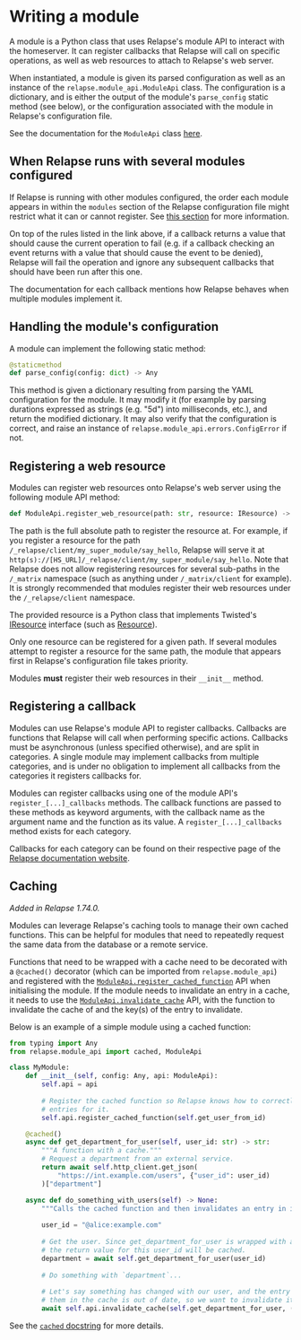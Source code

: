 # Writing a module

A module is a Python class that uses Relapse's module API to interact with the
homeserver. It can register callbacks that Relapse will call on specific operations, as
well as web resources to attach to Relapse's web server.

When instantiated, a module is given its parsed configuration as well as an instance of
the `relapse.module_api.ModuleApi` class. The configuration is a dictionary, and is
either the output of the module's `parse_config` static method (see below), or the
configuration associated with the module in Relapse's configuration file.

See the documentation for the `ModuleApi` class
[here](https://github.com/clokep/relapse/blob/master/relapse/module_api/__init__.py).

## When Relapse runs with several modules configured

If Relapse is running with other modules configured, the order each module appears in
within the `modules` section of the Relapse configuration file might restrict what it can
or cannot register. See [this section](index.html#using-multiple-modules) for more
information.

On top of the rules listed in the link above, if a callback returns a value that should
cause the current operation to fail (e.g. if a callback checking an event returns with a
value that should cause the event to be denied), Relapse will fail the operation and
ignore any subsequent callbacks that should have been run after this one.

The documentation for each callback mentions how Relapse behaves when
multiple modules implement it.

## Handling the module's configuration

A module can implement the following static method:

```python
@staticmethod
def parse_config(config: dict) -> Any
```

This method is given a dictionary resulting from parsing the YAML configuration for the
module. It may modify it (for example by parsing durations expressed as strings (e.g.
"5d") into milliseconds, etc.), and return the modified dictionary. It may also verify
that the configuration is correct, and raise an instance of
`relapse.module_api.errors.ConfigError` if not.

## Registering a web resource

Modules can register web resources onto Relapse's web server using the following module
API method:

```python
def ModuleApi.register_web_resource(path: str, resource: IResource) -> None
```

The path is the full absolute path to register the resource at. For example, if you
register a resource for the path `/_relapse/client/my_super_module/say_hello`, Relapse
will serve it at `http(s)://[HS_URL]/_relapse/client/my_super_module/say_hello`. Note
that Relapse does not allow registering resources for several sub-paths in the `/_matrix`
namespace (such as anything under `/_matrix/client` for example). It is strongly
recommended that modules register their web resources under the `/_relapse/client`
namespace.

The provided resource is a Python class that implements Twisted's [IResource](https://docs.twistedmatrix.com/en/stable/api/twisted.web.resource.IResource.html)
interface (such as [Resource](https://docs.twistedmatrix.com/en/stable/api/twisted.web.resource.Resource.html)).

Only one resource can be registered for a given path. If several modules attempt to
register a resource for the same path, the module that appears first in Relapse's
configuration file takes priority.

Modules **must** register their web resources in their `__init__` method.

## Registering a callback

Modules can use Relapse's module API to register callbacks. Callbacks are functions that
Relapse will call when performing specific actions. Callbacks must be asynchronous (unless
specified otherwise), and are split in categories. A single module may implement callbacks
from multiple categories, and is under no obligation to implement all callbacks from the
categories it registers callbacks for.

Modules can register callbacks using one of the module API's `register_[...]_callbacks`
methods. The callback functions are passed to these methods as keyword arguments, with
the callback name as the argument name and the function as its value. A
`register_[...]_callbacks` method exists for each category.

Callbacks for each category can be found on their respective page of the
[Relapse documentation website](https://clokep.github.io/relapse).

## Caching

_Added in Relapse 1.74.0._

Modules can leverage Relapse's caching tools to manage their own cached functions. This
can be helpful for modules that need to repeatedly request the same data from the database
or a remote service.

Functions that need to be wrapped with a cache need to be decorated with a `@cached()`
decorator (which can be imported from `relapse.module_api`) and registered with the
[`ModuleApi.register_cached_function`](https://github.com/clokep/relapse/blob/release-v1.77/relapse/module_api/__init__.py#L888)
API when initialising the module. If the module needs to invalidate an entry in a cache,
it needs to use the [`ModuleApi.invalidate_cache`](https://github.com/clokep/relapse/blob/release-v1.77/relapse/module_api/__init__.py#L904)
API, with the function to invalidate the cache of and the key(s) of the entry to
invalidate.

Below is an example of a simple module using a cached function:

```python
from typing import Any
from relapse.module_api import cached, ModuleApi

class MyModule:
    def __init__(self, config: Any, api: ModuleApi):
        self.api = api
        
        # Register the cached function so Relapse knows how to correctly invalidate
        # entries for it.
        self.api.register_cached_function(self.get_user_from_id)

    @cached()
    async def get_department_for_user(self, user_id: str) -> str:
        """A function with a cache."""
        # Request a department from an external service.
        return await self.http_client.get_json(
            "https://int.example.com/users", {"user_id": user_id)
        )["department"]

    async def do_something_with_users(self) -> None:
        """Calls the cached function and then invalidates an entry in its cache."""
        
        user_id = "@alice:example.com"
        
        # Get the user. Since get_department_for_user is wrapped with a cache,
        # the return value for this user_id will be cached.
        department = await self.get_department_for_user(user_id)
        
        # Do something with `department`...
        
        # Let's say something has changed with our user, and the entry we have for
        # them in the cache is out of date, so we want to invalidate it.
        await self.api.invalidate_cache(self.get_department_for_user, (user_id,))
```

See the [`cached` docstring](https://github.com/clokep/relapse/blob/release-v1.77/relapse/module_api/__init__.py#L190) for more details.
